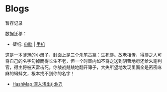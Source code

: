 # Blogs

暂存记录

数据迁移：

- 壁纸: [电脑](/blog/background/computer.md) | [手机](/blog/background/phone.md)

这是一本薄薄的小册子，封面上是三个朱笔古篆：生死簿。故老相传，得簿之人可将自己的名字勾掉而得长生不老，但一个时辰内如不将之送到阴曹地府还给朱笔判官，得主将被天雷击死。你战战兢兢地翻开簿子，大失所望地发现里面全是密密麻麻的蝌蚪文，根本找不到你的名字！

- [HashMap 深入浅出(jdk7)](/blog/HashMap深入浅出.md)


